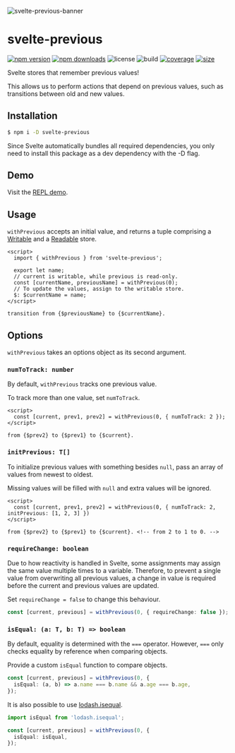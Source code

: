 ![svelte-previous-banner](https://user-images.githubusercontent.com/42545742/102723346-20ac5700-4342-11eb-978d-222a2f4109d5.png)

# svelte-previous

[![npm version](http://img.shields.io/npm/v/svelte-previous.svg)](https://www.npmjs.com/package/svelte-previous)
[![npm downloads](https://img.shields.io/npm/dm/svelte-previous.svg)](https://www.npmjs.com/package/svelte-previous)
![license](https://img.shields.io/npm/l/svelte-previous)
![build](https://img.shields.io/github/workflow/status/bryanmylee/svelte-previous/publish)
[![coverage](https://coveralls.io/repos/github/bryanmylee/svelte-previous/badge.svg?branch=master)](https://coveralls.io/github/bryanmylee/svelte-previous?branch=master)
[![size](https://img.shields.io/bundlephobia/min/svelte-previous)](https://bundlephobia.com/result?p=svelte-previous)

Svelte stores that remember previous values!

This allows us to perform actions that depend on previous values, such as transitions between old and new values.

## Installation

```bash
$ npm i -D svelte-previous
```

Since Svelte automatically bundles all required dependencies, you only need to install this package as a dev dependency with the -D flag.

## Demo

Visit the [REPL demo](https://svelte.dev/repl/1d3e752c51b848e6af264f3244f3e85c?version=3.31.0).

## Usage

`withPrevious` accepts an initial value, and returns a tuple comprising a [Writable](https://svelte.dev/tutorial/writable-stores) and a [Readable](https://svelte.dev/tutorial/readable-stores) store.

```svelte
<script>
  import { withPrevious } from 'svelte-previous';

  export let name;
  // current is writable, while previous is read-only.
  const [currentName, previousName] = withPrevious(0);
  // To update the values, assign to the writable store.
  $: $currentName = name;
</script>

transition from {$previousName} to {$currentName}.
```

## Options

`withPrevious` takes an options object as its second argument.

### `numToTrack: number`

By default, `withPrevious` tracks one previous value.

To track more than one value, set `numToTrack`.

```svelte
<script>
  const [current, prev1, prev2] = withPrevious(0, { numToTrack: 2 });
</script>

from {$prev2} to {$prev1} to {$current}.
```

### `initPrevious: T[]`

To initialize previous values with something besides `null`, pass an array of values from newest to oldest.

Missing values will be filled with `null` and extra values will be ignored.

```svelte
<script>
  const [current, prev1, prev2] = withPrevious(0, { numToTrack: 2, initPrevious: [1, 2, 3] })
</script>

from {$prev2} to {$prev1} to {$current}. <!-- from 2 to 1 to 0. -->
```

### `requireChange: boolean`

Due to how reactivity is handled in Svelte, some assignments may assign the same value multiple times to a variable. Therefore, to prevent a single value from overwriting all previous values, a change in value is required before the current and previous values are updated.

Set `requireChange = false` to change this behaviour.

```ts
const [current, previous] = withPrevious(0, { requireChange: false });
```

### `isEqual: (a: T, b: T) => boolean`

By default, equality is determined with the `===` operator. However, `===` only checks equality by reference when comparing objects.

Provide a custom `isEqual` function to compare objects.

```ts
const [current, previous] = withPrevious(0, {
  isEqual: (a, b) => a.name === b.name && a.age === b.age,
});
```

It is also possible to use [lodash.isequal](https://www.npmjs.com/package/lodash.isequal).

```ts
import isEqual from 'lodash.isequal';

const [current, previous] = withPrevious(0, {
  isEqual: isEqual,
});
```
